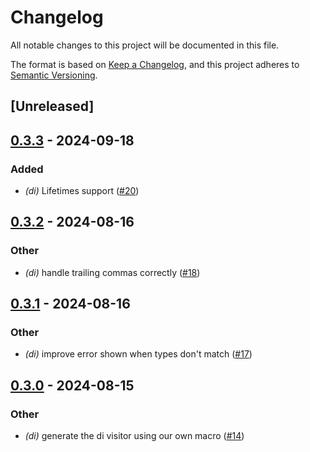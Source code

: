 # Changelog
All notable changes to this project will be documented in this file.

The format is based on [Keep a Changelog](https://keepachangelog.com/en/1.0.0/),
and this project adheres to [Semantic Versioning](https://semver.org/spec/v2.0.0.html).

## [Unreleased]

## [0.3.3](https://github.com/chesedo/despatma/compare/despatma-dependency-container-v0.3.2...despatma-dependency-container-v0.3.3) - 2024-09-18

### Added

- *(di)* Lifetimes support ([#20](https://github.com/chesedo/despatma/pull/20))

## [0.3.2](https://github.com/chesedo/despatma/compare/despatma-dependency-container-v0.3.1...despatma-dependency-container-v0.3.2) - 2024-08-16

### Other
- *(di)* handle trailing commas correctly ([#18](https://github.com/chesedo/despatma/pull/18))

## [0.3.1](https://github.com/chesedo/despatma/compare/despatma-dependency-container-v0.3.0...despatma-dependency-container-v0.3.1) - 2024-08-16

### Other
- *(di)* improve error shown when types don't match ([#17](https://github.com/chesedo/despatma/pull/17))

## [0.3.0](https://github.com/chesedo/despatma/compare/despatma-dependency-container-v0.2.0...despatma-dependency-container-v0.3.0) - 2024-08-15

### Other
- *(di)* generate the di visitor using our own macro ([#14](https://github.com/chesedo/despatma/pull/14))
